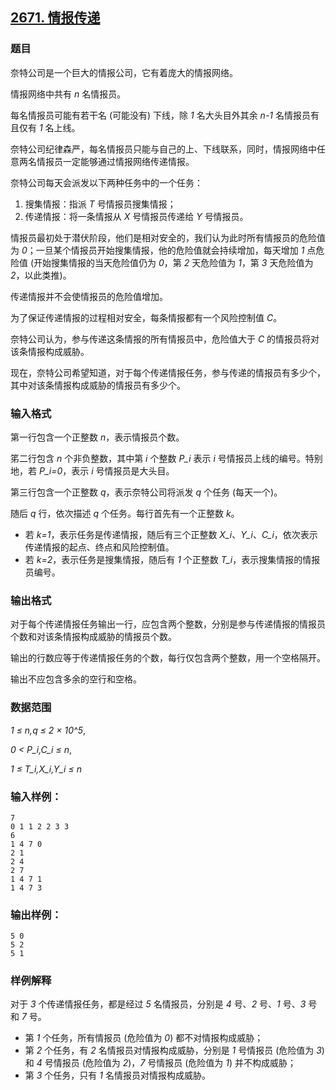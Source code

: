 ## [2671. 情报传递](https://www.acwing.com/problem/content/2673/)

### 题目

奈特公司是一个巨大的情报公司，它有着庞大的情报网络。

情报网络中共有 *n* 名情报员。

每名情报员可能有若干名 (可能没有) 下线，除 *1* 名大头目外其余 *n-1* 名情报员有且仅有 *1* 名上线。

奈特公司纪律森严，每名情报员只能与自己的上、下线联系，同时，情报网络中任意两名情报员一定能够通过情报网络传递情报。

奈特公司每天会派发以下两种任务中的一个任务：

1. 搜集情报：指派 *T* 号情报员搜集情报；
2. 传递情报：将一条情报从 *X* 号情报员传递给 *Y* 号情报员。

情报员最初处于潜伏阶段，他们是相对安全的，我们认为此时所有情报员的危险值为 *0*；一旦某个情报员开始搜集情报，他的危险值就会持续增加，每天增加 *1* 点危险值 (开始搜集情报的当天危险值仍为 *0*，第 *2* 天危险值为 *1*，第 *3* 天危险值为 *2*，以此类推)。

传递情报并不会使情报员的危险值增加。

为了保证传递情报的过程相对安全，每条情报都有一个风险控制值 *C*。

奈特公司认为，参与传递这条情报的所有情报员中，危险值大于 *C* 的情报员将对该条情报构成威胁。

现在，奈特公司希望知道，对于每个传递情报任务，参与传递的情报员有多少个，其中对该条情报构成威胁的情报员有多少个。

### 输入格式

第一行包含一个正整数 *n*，表示情报员个数。

笫二行包含 *n* 个非负整数，其中第 *i* 个整数 *P_i* 表示 *i* 号情报员上线的编号。特别地，若 *P_i=0*，表示 *i* 号情报员是大头目。

第三行包含一个正整数 *q*，表示奈特公司将派发 *q* 个任务 (每天一个)。

随后 *q* 行，依次描述 *q* 个任务。每行首先有一个正整数 *k*。

- 若 *k=1*，表示任务是传递情报，随后有三个正整数 *X_i*、*Y_i*、*C_i*，依次表示传递情报的起点、终点和风险控制值。
- 若 *k=2*，表示任务是搜集情报，随后有 *1* 个正整数 *T_i*，表示搜集情报的情报员编号。

### 输出格式

对于每个传递情报任务输出一行，应包含两个整数，分别是参与传递情报的情报员个数和对该条情报构成威胁的情报员个数。

输出的行数应等于传递情报任务的个数，每行仅包含两个整数，用一个空格隔开。

输出不应包含多余的空行和空格。

### 数据范围

*1 ≤ n,q ≤ 2 × 10^5*,

*0 < P_i,C_i ≤ n*,

*1 ≤ T_i,X_i,Y_i ≤ n*

### 输入样例：

```
7
0 1 1 2 2 3 3
6
1 4 7 0
2 1
2 4
2 7
1 4 7 1
1 4 7 3
```

### 输出样例：

```
5 0
5 2
5 1
```

### 样例解释

对于 *3* 个传递情报任务，都是经过 *5* 名情报员，分别是 *4* 号、*2* 号、*1* 号、*3* 号和 *7* 号。

- 第 *1* 个任务，所有情报员 (危险值为 *0*) 都不对情报构成威胁；
- 第 *2* 个任务，有 *2* 名情报员对情报构成威胁，分别是 *1* 号情报员 (危险值为 *3*) 和 *4* 号情报员 (危险值为 *2*)，*7* 号情报员 (危险值为 *1*) 并不构成威胁；
- 第 *3* 个任务，只有 *1* 名情报员对情报构成威胁。
